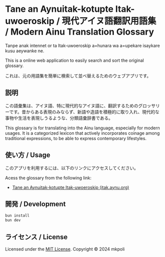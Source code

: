 # Tane an Aynuitak-kotupte Itak-uwoeroskip / 現代アイヌ語翻訳用語集 / Modern Ainu Translation Glossary


Tanpe anak intennet or ta Itak-uwoeroskip a=hunara wa a=upekare isaykare kusu aeywanke ne.

This is a online web application to easily search and sort the original glossary.

これは、元の用語集を簡単に検索して並べ替えるためのウェブアプリです。

## 説明

この語彙集は、アイヌ語、特に現代的なアイヌ語に、翻訳するためのグロッサリーです。昔からある表現のみならず、新語や造語を積極的に取り入れ、現代的な事物や生活を表現しうるような、分類語彙辞書である。

This glossary is for translating into the Ainu language, especially for modern usages. It is a categorized lexicon that actively incorporates coinage among traditional expressions, to be able to express contemporary lifestyles.

## 使い方 / Usage

このアプリを利用するには、以下のリンクにアクセスしてください。

Acess the glossary from the following link:

* [Tane an Aynuitak-kotupte Itak-uwoeroskip (itak.aynu.org)](https://itak.aynu.org/)

## 開発 / Development

```bash
bun install
bun dev
```

## ライセンス / License
Licensed under the [MIT License](./LICENSE).
Copyright © 2024 mkpoli
